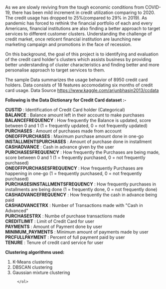 As we are slowly reviving from the tough economic conditions from COVID-19, there has been mild increment in credit utilization comparing to 2020. The credit usage has dropped to 25%(compared to 29% in 2019). As pandemic has forced to rethink the financial portfolio of each and every Americans, financial institutions are also finding a better approach to target services to different customer clusters. Understanding the challenge of credit market, once reticent financial institution are launching new marketing campaign and promotions in the face of recession.

On this background, the goal of this project is to identifying and evaluation of the credit card holder's clusters which assists business by providing better understanding of cluster characteristics and finding better and more personalise approach to target services to them.

The sample Data summarizes the usage behavior of 8950 credit card holders. Data consists of 18 features accomodating six months of credit card usage. Data Source https://www.kaggle.com/arjunbhasin2013/ccdata 


**Following is the Data Dictionary for Credit Card dataset :-**

<strong>CUSTID</strong> : Identification of Credit Card holder (Categorical)<br>
<strong>BALANCE</strong> : Balance amount left in their account to make purchases<br>
<strong>BALANCEFREQUENCY</strong> : How frequently the Balance is updated, score between 0 and 1 (1 = frequently updated, 0 = not frequently updated)<br>
<strong>PURCHASES</strong> : Amount of purchases made from account<br>
<strong>ONEOFFPURCHASES</strong> : Maximum purchase amount done in one-go<br>
<strong>INSTALLMENTSPURCHASES</strong> : Amount of purchase done in installment<br>
<strong>CASHADVANCE</strong> : Cash in advance given by the user<br>
<strong>PURCHASESFREQUENCY</strong> : How frequently the Purchases are being made, score between 0 and 1 (1 = frequently purchased, 0 = not frequently purchased)<br>
<strong>ONEOFFPURCHASESFREQUENCY</strong> : How frequently Purchases are happening in one-go (1 = frequently purchased, 0 = not frequently purchased)<br>
<strong>PURCHASESINSTALLMENTSFREQUENCY</strong> : How frequently purchases in installments are being done (1 = frequently done, 0 = not frequently done)<br>
<strong>CASHADVANCEFREQUENCY</strong> : How frequently the cash in advance being paid<br>
<strong>CASHADVANCETRX</strong> : Number of Transactions made with "Cash in Advanced"<br>
<strong>PURCHASESTRX</strong> : Numbe of purchase transactions made<br>
<strong>CREDITLIMIT</strong> : Limit of Credit Card for user<br>
<strong>PAYMENTS</strong> : Amount of Payment done by user<br>
<strong>MINIMUM_PAYMENTS</strong> : Minimum amount of payments made by user<br>
<strong>PRCFULLPAYMENT</strong> : Percent of full payment paid by user<br>
<strong>TENURE</strong> : Tenure of credit card service for user<br>

<strong> Clustering algorithms used:</strong>
 <ol type = "1">
         <li>K-Means clustering</li>
         <li>DBSCAN clustering</li>
         <li>Gaussian mixture clustering</li>
        
      </ol>
